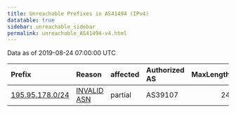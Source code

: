 ```yaml
---
title: Unreachable Prefixes in AS41494 (IPv4)
datatable: true
sidebar: unreachable_sidebar
permalink: unreachable_AS41494-v4.html
---
```


Data as of 2019-08-24 07:00:00 UTC


<div class="datatable-begin"></div>

| Prefix                                                   | Reason                                                                                                 | affected   | Authorized AS   |   MaxLength | Anchor                                         |   unreachable /24s |
|:---------------------------------------------------------|:-------------------------------------------------------------------------------------------------------|:-----------|:----------------|------------:|:-----------------------------------------------|-------------------:|
| [195.95.178.0/24](https://stat.ripe.net/195.95.178.0/24) | [INVALID ASN](https://rpki-validator.ripe.net/announcement-preview?asn=AS41494&prefix=195.95.178.0/24) | partial    | AS39107         |          24 | [RIPE](unreachable_RIPE_NCC_RPKI_Root-v4.html) |                  1 |

<div class="datatable-end"></div>